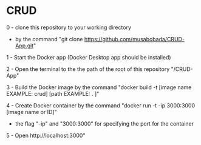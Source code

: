 # CRUD
0 - clone this repository to your working directory 
  - by the command "git clone https://github.com/musabobada/CRUD-App.git"

1 - Start the Docker app (Docker Desktop app should be installed) 
  
2 - Open the terminal to the the path of the root of this repository "/CRUD-App"
  
3 - Build the Docker image by the command "docker build -t [image name EXAMPLE: crud] [path EXAMPLE: . ]"

4 - Create Docker container by the command "docker run -t -ip 3000:3000 [image name or ID]"

- the flag "-ip" and "3000:3000" for specifying the port for the container

5 - Open http://localhost:3000"
